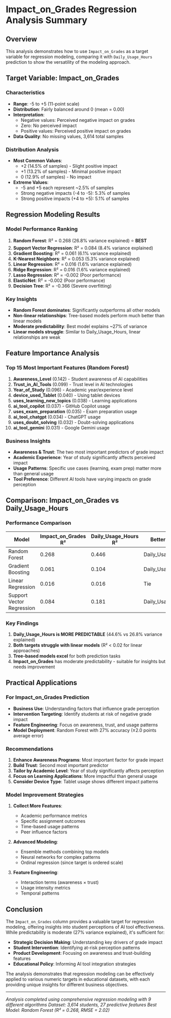 # Impact_on_Grades Regression Analysis Summary

## Overview
This analysis demonstrates how to use `Impact_on_Grades` as a target variable for regression modeling, comparing it with `Daily_Usage_Hours` prediction to show the versatility of the modeling approach.

## Target Variable: Impact_on_Grades

### Characteristics
- **Range**: -5 to +5 (11-point scale)
- **Distribution**: Fairly balanced around 0 (mean = 0.00)
- **Interpretation**: 
  - Negative values: Perceived negative impact on grades
  - Zero: No perceived impact
  - Positive values: Perceived positive impact on grades
- **Data Quality**: No missing values, 3,614 total samples

### Distribution Analysis
- **Most Common Values**: 
  - +2 (14.5% of samples) - Slight positive impact
  - +1 (13.2% of samples) - Minimal positive impact
  - 0 (12.9% of samples) - No impact
- **Extreme Values**: 
  - -5 and +5 each represent ~2.5% of samples
  - Strong negative impacts (-4 to -5): 5.3% of samples
  - Strong positive impacts (+4 to +5): 5.1% of samples

## Regression Modeling Results

### Model Performance Ranking
1. **Random Forest**: R² = 0.268 (26.8% variance explained) ⭐ **BEST**
2. **Support Vector Regression**: R² = 0.084 (8.4% variance explained)
3. **Gradient Boosting**: R² = 0.061 (6.1% variance explained)
4. **K-Nearest Neighbors**: R² = 0.053 (5.3% variance explained)
5. **Linear Regression**: R² = 0.016 (1.6% variance explained)
6. **Ridge Regression**: R² = 0.016 (1.6% variance explained)
7. **Lasso Regression**: R² = -0.002 (Poor performance)
8. **ElasticNet**: R² = -0.002 (Poor performance)
9. **Decision Tree**: R² = -0.366 (Severe overfitting)

### Key Insights
- **Random Forest dominates**: Significantly outperforms all other models
- **Non-linear relationships**: Tree-based models perform much better than linear models
- **Moderate predictability**: Best model explains ~27% of variance
- **Linear models struggle**: Similar to Daily_Usage_Hours, linear relationships are weak

## Feature Importance Analysis

### Top 15 Most Important Features (Random Forest)
1. **Awareness_Level** (0.142) - Student awareness of AI capabilities
2. **Trust_in_AI_Tools** (0.099) - Trust level in AI technologies
3. **Year_of_Study** (0.096) - Academic year/experience level
4. **device_used_Tablet** (0.040) - Using tablet devices
5. **uses_learning_new_topics** (0.038) - Learning applications
6. **ai_tool_copilot** (0.037) - GitHub Copilot usage
7. **uses_exam_preparation** (0.035) - Exam preparation usage
8. **ai_tool_chatgpt** (0.034) - ChatGPT usage
9. **uses_doubt_solving** (0.032) - Doubt-solving applications
10. **ai_tool_gemini** (0.031) - Google Gemini usage

### Business Insights
- **Awareness & Trust**: The two most important predictors of grade impact
- **Academic Experience**: Year of study significantly affects perceived impact
- **Usage Patterns**: Specific use cases (learning, exam prep) matter more than general usage
- **Tool Preference**: Different AI tools have varying impacts on grade perception

## Comparison: Impact_on_Grades vs Daily_Usage_Hours

### Performance Comparison
| Model | Impact_on_Grades R² | Daily_Usage_Hours R² | Better Target |
|-------|---------------------|----------------------|---------------|
| Random Forest | 0.268 | 0.446 | Daily_Usage_Hours |
| Gradient Boosting | 0.061 | 0.104 | Daily_Usage_Hours |
| Linear Regression | 0.016 | 0.016 | Tie |
| Support Vector Regression | 0.084 | 0.181 | Daily_Usage_Hours |

### Key Findings
1. **Daily_Usage_Hours is MORE PREDICTABLE** (44.6% vs 26.8% variance explained)
2. **Both targets struggle with linear models** (R² < 0.02 for linear approaches)
3. **Tree-based models excel** for both prediction tasks
4. **Impact_on_Grades** has moderate predictability - suitable for insights but needs improvement

## Practical Applications

### For Impact_on_Grades Prediction
- **Business Use**: Understanding factors that influence grade perception
- **Intervention Targeting**: Identify students at risk of negative grade impact
- **Feature Engineering**: Focus on awareness, trust, and usage patterns
- **Model Deployment**: Random Forest with 27% accuracy (±2.0 points average error)

### Recommendations
1. **Enhance Awareness Programs**: Most important factor for grade impact
2. **Build Trust**: Second most important predictor
3. **Tailor by Academic Level**: Year of study significantly affects perception
4. **Focus on Learning Applications**: More impactful than general usage
5. **Consider Device Type**: Tablet usage shows different impact patterns

### Model Improvement Strategies
1. **Collect More Features**: 
   - Academic performance metrics
   - Specific assignment outcomes
   - Time-based usage patterns
   - Peer influence factors

2. **Advanced Modeling**:
   - Ensemble methods combining top models
   - Neural networks for complex patterns
   - Ordinal regression (since target is ordered scale)

3. **Feature Engineering**:
   - Interaction terms (awareness × trust)
   - Usage intensity metrics
   - Temporal patterns

## Conclusion

The `Impact_on_Grades` column provides a valuable target for regression modeling, offering insights into student perceptions of AI tool effectiveness. While predictability is moderate (27% variance explained), it's sufficient for:

- **Strategic Decision Making**: Understanding key drivers of grade impact
- **Student Intervention**: Identifying at-risk perception patterns  
- **Product Development**: Focusing on awareness and trust-building features
- **Educational Policy**: Informing AI tool integration strategies

The analysis demonstrates that regression modeling can be effectively applied to various numeric targets in educational datasets, with each providing unique insights for different business objectives.

---
*Analysis completed using comprehensive regression modeling with 9 different algorithms*
*Dataset: 3,614 students, 27 predictive features*
*Best Model: Random Forest (R² = 0.268, RMSE = 2.02)*

